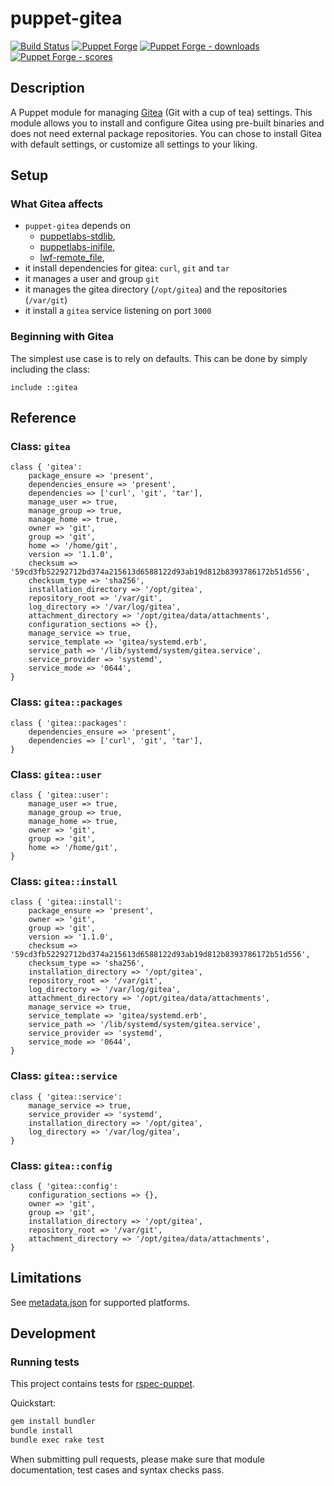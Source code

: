 # puppet-gitea

[![Build Status][build-shield]][build-status]
[![Puppet Forge][forge-shield]][forge-gitea]
[![Puppet Forge - downloads][forge-shield-dl]][forge-gitea]
[![Puppet Forge - scores][forge-shield-sc]][forge-gitea]

## Description

A Puppet module for managing [Gitea][gitea] (Git with a cup of tea) settings.
This module allows you to install and configure Gitea using pre-built binaries
and does not need external package repositories. You can chose to install Gitea
with default settings, or customize all settings to your liking.

## Setup

### What Gitea affects

- `puppet-gitea` depends on
  - [puppetlabs-stdlib][puppetlabs-stdlib],
  - [puppetlabs-inifile][puppetlabs-inifile],
  - [lwf-remote_file][lwf-remote_file],
- it install dependencies for gitea: `curl`, `git` and `tar`
- it manages a user and group `git`
- it manages the gitea directory (`/opt/gitea`) and the repositories (`/var/git`)
- it install a `gitea` service listening on port `3000`

### Beginning with Gitea

The simplest use case is to rely on defaults. This can be done by simply
including the class:

```puppet
include ::gitea
```

## Reference

### Class: `gitea`

```puppet
class { 'gitea':
    package_ensure => 'present',
    dependencies_ensure => 'present',
    dependencies => ['curl', 'git', 'tar'],
    manage_user => true,
    manage_group => true,
    manage_home => true,
    owner => 'git',
    group => 'git',
    home => '/home/git',
    version => '1.1.0',
    checksum => '59cd3fb52292712bd374a215613d6588122d93ab19d812b8393786172b51d556',
    checksum_type => 'sha256',
    installation_directory => '/opt/gitea',
    repository_root => '/var/git',
    log_directory => '/var/log/gitea',
    attachment_directory => '/opt/gitea/data/attachments',
    configuration_sections => {},
    manage_service => true,
    service_template => 'gitea/systemd.erb',
    service_path => '/lib/systemd/system/gitea.service',
    service_provider => 'systemd',
    service_mode => '0644',
}
```

### Class: `gitea::packages`

```puppet
class { 'gitea::packages':
    dependencies_ensure => 'present',
    dependencies => ['curl', 'git', 'tar'],
}
```

### Class: `gitea::user`

```puppet
class { 'gitea::user':
    manage_user => true,
    manage_group => true,
    manage_home => true,
    owner => 'git',
    group => 'git',
    home => '/home/git',
}
```

### Class: `gitea::install`

```puppet
class { 'gitea::install':
    package_ensure => 'present',
    owner => 'git',
    group => 'git',
    version => '1.1.0',
    checksum => '59cd3fb52292712bd374a215613d6588122d93ab19d812b8393786172b51d556',
    checksum_type => 'sha256',
    installation_directory => '/opt/gitea',
    repository_root => '/var/git',
    log_directory => '/var/log/gitea',
    attachment_directory => '/opt/gitea/data/attachments',
    manage_service => true,
    service_template => 'gitea/systemd.erb',
    service_path => '/lib/systemd/system/gitea.service',
    service_provider => 'systemd',
    service_mode => '0644',
}
```

### Class: `gitea::service`

```puppet
class { 'gitea::service':
    manage_service => true,
    service_provider => 'systemd',
    installation_directory => '/opt/gitea',
    log_directory => '/var/log/gitea',
}
```

### Class: `gitea::config`

```puppet
class { 'gitea::config':
    configuration_sections => {},
    owner => 'git',
    group => 'git',
    installation_directory => '/opt/gitea',
    repository_root => '/var/git',
    attachment_directory => '/opt/gitea/data/attachments',
}
```

## Limitations

See [metadata.json](metadata.json) for supported platforms.

## Development

### Running tests

This project contains tests for [rspec-puppet][puppet-rspec].

Quickstart:

```bash
gem install bundler
bundle install
bundle exec rake test
```

When submitting pull requests, please make sure that module documentation,
test cases and syntax checks pass.

[gitea]: https://github.com/go-gitea/gitea
[puppetlabs-stdlib]: https://github.com/puppetlabs/puppetlabs-stdlib
[puppetlabs-inifile]: https://github.com/puppetlabs/puppetlabs-inifile
[lwf-remote_file]: https://github.com/lwf/puppet-remote_file
[puppet-rspec]: http://rspec-puppet.com/

[build-status]: https://travis-ci.org/kogitoapp/puppet-gitea
[build-shield]: https://travis-ci.org/kogitoapp/puppet-gitea.png?branch=master
[forge-gitea]: https://forge.puppetlabs.com/kogitoapp/gitea
[forge-shield]: https://img.shields.io/puppetforge/v/kogitoapp/gitea.svg
[forge-shield-dl]: https://img.shields.io/puppetforge/dt/kogitoapp/gitea.svg
[forge-shield-sc]: https://img.shields.io/puppetforge/f/kogitoapp/gitea.svg
